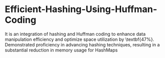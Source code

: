 # Efficient-Hashing-Using-Huffman-Coding
 It is an integration of hashing and Huffman coding to enhance data manipulation efficiency and optimize space utilization by \textbf{47\%}. Demonstrated proficiency in advancing hashing techniques, resulting in a substantial reduction in memory usage for HashMaps 
